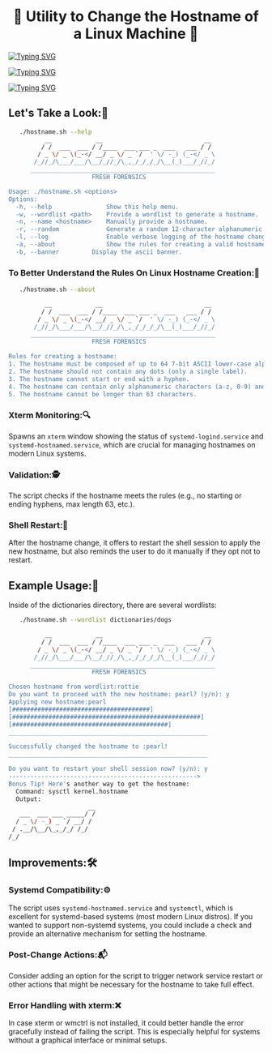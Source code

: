 <h1 align="center"> 
📛 Utility to Change the Hostname of a Linux Machine 🤖
</h1>

<a href="https://git.io/typing-svg"><img src="https://readme-typing-svg.demolab.com?font=Fira+Code&pause=1000&color=00D408&width=435&lines=Linux+Hostname+Randomnizer;Terminal+Typing+Addict+%F0%9F%92%89;Bash+Shell+Divider;Linux+Filesystem+Dancer;Terminal+Emulator+Creator" alt="Typing SVG" /></a>

<a href="https://git.io/typing-svg"><img src="https://readme-typing-svg.demolab.com?font=Fira+Code&pause=1000&color=F74300&width=435&lines=Linux+Hostname+Changer;Linux+Command+Line+Junky;Seeker+Of+Linux+Knowledge;Wordlist+Cleaner+%26+Creator;Terminal+Window+Splitter+" alt="Typing SVG" /></a>

<a href="https://git.io/typing-svg"><img src="https://readme-typing-svg.demolab.com?font=Fira+Code&weight=200&pause=1000&color=4300F7&width=435&lines=64+7-bit+ASCII+lower-case+;alphanumeric+characters+or+hyphens;should+not+contain+any+dots;cannot+start+or+end+with+a+hypen;alphanumeric+characters+(a-z%2C+0-9)+;cannot+be+longer+than+63+characters" alt="Typing SVG" /></a>











## Let's Take a Look:👀
```bash
   ./hostname.sh --help
          __            __                            __
         / /  ___  ___ / /____  ___ ___ _  ___   ___ / /
        / _ \/ _ \(_-</ __/ _ \/ _ `/  ' \/ -_) (_-</ _ \
       /_//_/\___/___/\__/_//_/\_,_/_/_/_/\__(_)___/_//_/
      ___________________________________________________
                       FRESH FORENSICS

Usage: ./hostname.sh <options>
Options:
  -h, --help               Show this help menu.
  -w, --wordlist <path>    Provide a wordlist to generate a hostname.
  -n, --name <hostname>    Manually provide a hostname.
  -r, --random             Generate a random 12-character alphanumeric hostname.
  -l, --log                Enable verbose logging of the hostname change.
  -a, --about              Show the rules for creating a valid hostname.
  -b, --banner		   Display the ascii banner.
```
### To Better Understand the Rules On Linux Hostname Creation:📐
```bash
   ./hostname.sh --about

          __            __                            __
         / /  ___  ___ / /____  ___ ___ _  ___   ___ / /
        / _ \/ _ \(_-</ __/ _ \/ _ `/  ' \/ -_) (_-</ _ \
       /_//_/\___/___/\__/_//_/\_,_/_/_/_/\__(_)___/_//_/
      ___________________________________________________
                       FRESH FORENSICS

Rules for creating a hostname:
1. The hostname must be composed of up to 64 7-bit ASCII lower-case alphanumeric characters or hyphens.
2. The hostname should not contain any dots (only a single label).
3. The hostname cannot start or end with a hyphen.
4. The hostname can contain only alphanumeric characters (a-z, 0-9) and hyphens (-).
5. The hostname cannot be longer than 63 characters.
```

### Xterm Monitoring:🔍
Spawns an `xterm` window showing the status of `systemd-logind.service` and `systemd-hostnamed.service`, which are crucial for managing hostnames on modern Linux systems.

### Validation:🕵️ 
The script checks if the hostname meets the rules (e.g., no starting or ending hyphens, max length 63, etc.).

### Shell Restart:🐚
After the hostname change, it offers to restart the shell session to apply the new hostname, but also reminds the user to do it manually if they opt not to restart.

## Example Usage:📖
Inside of the dictionaries directory, there are several wordlists:
```bash
   ./hostname.sh --wordlist dictionaries/dogs

          __            __                            __
         / /  ___  ___ / /____  ___ ___ _  ___   ___ / /
        / _ \/ _ \(_-</ __/ _ \/ _ `/  ' \/ -_) (_-</ _ \
       /_//_/\___/___/\__/_//_/\_,_/_/_/_/\__(_)___/_//_/
      ___________________________________________________
                       FRESH FORENSICS

Chosen hostname from wordlist:rottie
Do you want to proceed with the new hostname: pearl? (y/n): y
Applying new hostname:pearl
[######################################]
[####################################################]
[###########################################]
_______________________________________________________

Successfully changed the hostname to :pearl!
_______________________________________________________

Do you want to restart your shell session now? (y/n): y
---------------------------------------------------->
Bonus Tip! Here's another way to get the hostname:
  Command: sysctl kernel.hostname
  Output:
                      __
   ___  ___ ___ _____/ /
  / _ \/ -_) _ `/ __/ / 
 / .__/\__/\_,_/_/ /_/  
/_/  

```

## Improvements:🛠
### Systemd Compatibility:⚙️ 
The script uses `systemd-hostnamed.service` and `systemctl`, which is excellent for systemd-based systems (most modern Linux distros). 
If you wanted to support non-systemd systems, you could include a check and provide an alternative mechanism for setting the hostname.

### Post-Change Actions:📬 
Consider adding an option for the script to trigger network service restart or other actions that might be necessary for the hostname to take full effect.

### Error Handling with xterm:❌ 
In case xterm or wmctrl is not installed, it could better handle the error gracefully instead of failing the script. This is especially helpful for systems without a graphical interface or minimal setups.















<!-- Providing this material to the world is costing me greatly. -->
